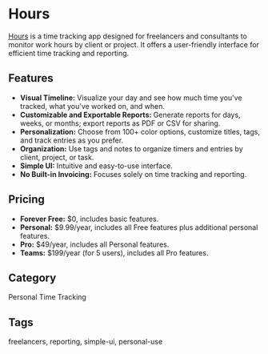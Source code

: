 # Hours

[Hours](https://www.hourstimetracking.com/) is a time tracking app designed for freelancers and consultants to monitor work hours by client or project. It offers a user-friendly interface for efficient time tracking and reporting.

## Features
- **Visual Timeline:** Visualize your day and see how much time you've tracked, what you've worked on, and when.
- **Customizable and Exportable Reports:** Generate reports for days, weeks, or months; export reports as PDF or CSV for sharing.
- **Personalization:** Choose from 100+ color options, customize titles, tags, and track entries as you prefer.
- **Organization:** Use tags and notes to organize timers and entries by client, project, or task.
- **Simple UI:** Intuitive and easy-to-use interface.
- **No Built-in Invoicing:** Focuses solely on time tracking and reporting.

## Pricing
- **Forever Free:** $0, includes basic features.
- **Personal:** $9.99/year, includes all Free features plus additional personal features.
- **Pro:** $49/year, includes all Personal features.
- **Teams:** $199/year (for 5 users), includes all Pro features.

## Category
Personal Time Tracking

## Tags
freelancers, reporting, simple-ui, personal-use